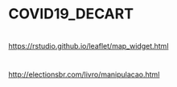 # COVID19_DECART
#
https://rstudio.github.io/leaflet/map_widget.html
#
http://electionsbr.com/livro/manipulacao.html
